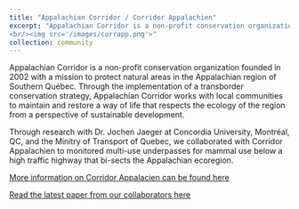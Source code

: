 ```yaml
---
title: "Appalachian Corridor / Corridor Appalachien"
excerpt: "Appalachian Corridor is a non-profit conservation organization founded in 2002 with a mission to protect natural areas in the Appalachian region of Southern Québec.
<br/><img src='/images/corrapp.png'>"
collection: community
---
```

Appalachian Corridor is a non-profit conservation organization founded in 2002 with a mission to protect natural areas in the Appalachian region of Southern Québec.
Through the implementation of a transborder conservation strategy, Appalachian Corridor works with local communities to maintain and restore a way of life that respects the ecology of the region from a perspective of sustainable development.

Through research with Dr. Jochen Jaeger at Concordia University, Montréal, QC, and the Minitry of Transport of Quebec, we collaborated with Corridor Appalachien to monitored multi-use underpasses for mammal use below
a high traffic highway that bi-sects the Appalachian ecoregion. 

[More information on Corridor Appalacien can be found here](https://www.corridorappalachien.ca/en/our-organization)

[Read the latest paper from our collaborators here](https://www.erudit.org/fr/revues/natcan/2019-v143-n1-natcan04133/1054115ar.pdf)
